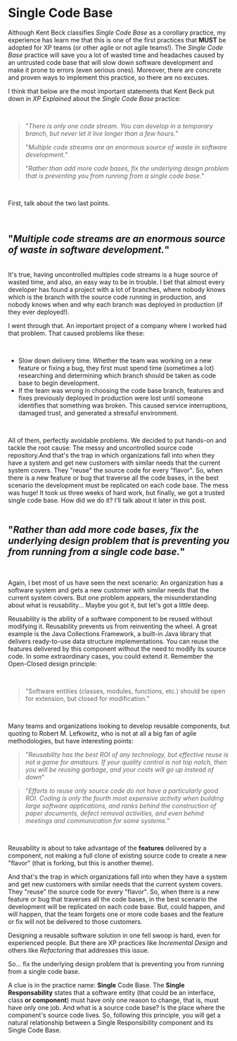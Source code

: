 # Single Code Base

Although Kent Beck classifies _Single Code Base_ as a corollary practice, my experience has learn me that this is one of the first practices that **MUST** be adopted for XP teams (or other agile or not agile teams!). The _Single Code Base_ practice will save you a lot of wasted time and headaches caused by an untrusted code base that will slow down software development and make it prone to errors (even serious ones). Moreover, there are concrete and proven ways to implement this practice, so there are no excuses.  

I think that below are the most important statements that Kent Beck put down in _XP Explained_ about the _Single Code Base_ practice:

<br>

> "_There is only one code stream. You can develop in a temporary branch, but never let it live longer than a few hours._"  
>
> "_Multiple code streams are an enormous source of waste in software development._"  
>
> "_Rather than add more code bases, fix the underlying design problem that is preventing you from running from a single code base._"

<br>

First, talk about the two last points.  

<br>

## "_Multiple code streams are an enormous source of waste in software development._"  

<br>
It's true, having uncontrolled multiples code streams is a huge source of wasted time, and also, an easy way to be in trouble. I bet that almost every developer has found a project with a lot of branches, where nobody knows which is the branch with the source code running in production, and nobody knows when and why each branch was deployed in production (if they ever deployed!).

I went through that. An important project of a company where I worked had that problem. That caused problems like these:

<br>

- Slow down delivery time. Whether the team was working on a new feature or fixing a bug, they first must spend time (sometimes a lot) researching and determining which branch should be taken as code base to begin development.
- If the team was wrong in choosing the code base branch, features and fixes previously deployed in production were lost until someone identifies that something was broken. This caused service interruptions, damaged trust, and generated a stressful environment.

<br>

All of them, perfectly avoidable problems. We decided to put hands-on and tackle the root cause: The messy and uncontrolled source code repository.And that's the trap in which organizations fall into when they have a system and get new customers with similar needs that the current system covers. They "reuse" the source code for every "flavor". So, when there is a new feature or bug that traverse all the code bases, in the best scenario the development must be replicated on each code base. The mess was huge! It took us three weeks of hard work, but finally, we got a trusted single code base. How did we do it? I'll talk about it later in this post.  
<br>

## "_Rather than add more code bases, fix the underlying design problem that is preventing you from running from a single code base._"

<br>

Again, I bet most of us have seen the next scenario: An organization has a software system and gets a new customer with similar needs that the current system covers. But one problem appears, the misunderstanding about what is reusability... Maybe you got it, but let's got a little deep.

Reusability is the ability of a software component to be reused without modifying it. Reusability prevents us from reinventing the wheel. A great example is the Java Collections Framework, a built-in Java library that delivers ready-to-use data structure implementations. You can reuse the features delivered by this component without the need to modify its source code. In some extraordinary cases, you could extend it. Remember the Open-Closed design principle:

<br>

> "Software entities (classes, modules, functions, etc.) should be open for extension, but closed for modification.”

<br>

Many teams and organizations looking to develop reusable components, but quoting to Robert M. Lefkowitz, who is not at all a big fan of agile methodologies, but have interesting points: 

> "_Reusability has the best ROI of any technology, but effective reuse is not a game for amateurs. If your quality control is not top notch, then you will be reusing
garbage, and your costs will go up instead of down_"

> "_Efforts to reuse only source code do not have a particularly good ROI. Coding is
only the fourth most expensive activity when building large software applications,
and ranks behind the construction of paper documents, defect removal
activities, and even behind meetings and communication for some systems._"

<br>

Reusability is about to take advantage of the **features** delivered by a component, not making a full clone of existing source code to create a new "flavor" (that is forking, but this is another theme).

And that's the trap in which organizations fall into when they have a system and get new customers with similar needs that the current system covers. They "reuse" the source code for every "flavor". So, when there is a new feature or bug that traverses all the code bases, in the best scenario the development will be replicated on each code base. But, could happen, and will happen, that the team forgets one or more code bases and the feature or fix will not be delivered to those customers.

Designing a reusable software solution in one fell swoop is hard, even for experienced people. But there are XP practices like _Incremental Design_ and others like _Refactoring_ that addresses this issue.

So... fix the underlying design problem that is preventing you from running from a single code base.

A clue is in the practice name: **Single** Code Base. The **Single Responsability** states that a software entity (that could be an interface, class **or component**) must have only one reason to change, that is, must have only one job. And what is a source code base? Is the place where the component's source code lives. So, following this principle, you will get a natural relationship between a  Single Responsibility component and its Single Code Base.

<br>
